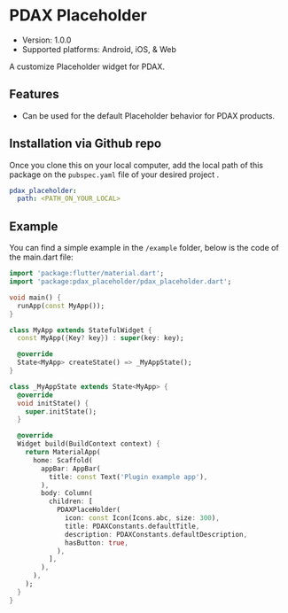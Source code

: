 # PDAX Placeholder

- Version: 1.0.0
- Supported platforms: Android, iOS, & Web

A customize Placeholder widget for PDAX.

## Features

- Can be used for the default Placeholder behavior for PDAX products.

## Installation via Github repo

Once you clone this on your local computer, add the local path of this package on the `pubspec.yaml` file of your desired project .

```yaml
pdax_placeholder:
  path: <PATH_ON_YOUR_LOCAL>
```

## Example

You can find a simple example in the `/example` folder, below is the code of the main.dart file:

```dart
import 'package:flutter/material.dart';
import 'package:pdax_placeholder/pdax_placeholder.dart';

void main() {
  runApp(const MyApp());
}

class MyApp extends StatefulWidget {
  const MyApp({Key? key}) : super(key: key);

  @override
  State<MyApp> createState() => _MyAppState();
}

class _MyAppState extends State<MyApp> {
  @override
  void initState() {
    super.initState();
  }

  @override
  Widget build(BuildContext context) {
    return MaterialApp(
      home: Scaffold(
        appBar: AppBar(
          title: const Text('Plugin example app'),
        ),
        body: Column(
          children: [
            PDAXPlaceHolder(
              icon: const Icon(Icons.abc, size: 300),
              title: PDAXConstants.defaultTitle,
              description: PDAXConstants.defaultDescription,
              hasButton: true,
            ),
          ],
        ),
      ),
    );
  }
}


```
